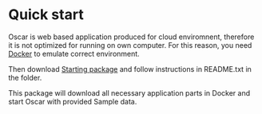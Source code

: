 # Quick start

Oscar is web based application produced for cloud enviromnent, therefore it is not optimized for running on own computer. For this reason, you need [Docker](https://www.docker.com/products/docker-desktop) to emulate correct environment. 

Then download [Starting package](../../oscar_starting_package.zip) and follow instructions in README.txt in the folder.

This package will download all necessary application parts in Docker and start Oscar with provided Sample data.